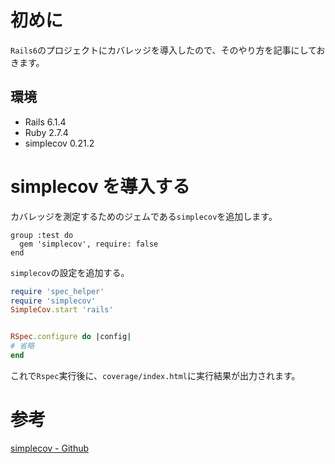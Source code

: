 <!--
title:   【Rails】Railsでカバレッジを計測する
tags:    Rails,Ruby,SimpleCov
id:      404725e23a5398dd921c
private: false
-->

# 初めに

`Rails6`のプロジェクトにカバレッジを導入したので、そのやり方を記事にしておきます。

## 環境

- Rails 6.1.4
- Ruby 2.7.4
- simplecov 0.21.2

# simplecov を導入する

カバレッジを測定するためのジェムである`simplecov`を追加します。

```ruby:Gemfile
group :test do
  gem 'simplecov', require: false
end
```

`simplecov`の設定を追加する。

```ruby:spec/rails_helper.rb
require 'spec_helper'
require 'simplecov'
SimpleCov.start 'rails'


RSpec.configure do |config|
# 省略
end
```

これで`Rspec`実行後に、`coverage/index.html`に実行結果が出力されます。

# 参考

[simplecov - Github](https://github.com/simplecov-ruby/simplecov)
